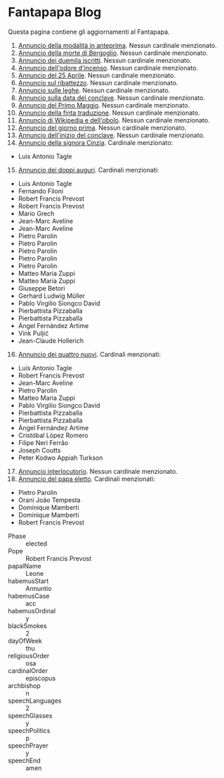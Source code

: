 # Fantapapa Blog

Questa pagina contiene gli aggiornamenti al Fantapapa.

1. [Annuncio della modalità in anteprima](bulletin/preview-mode.html). Nessun cardinale menzionato.
2. [Annuncio della morte di Bergoglio](bulletin/04-22.html). Nessun cardinale menzionato.
3. [Annuncio dei duemila iscritti](bulletin/04-23.html). Nessun cardinale menzionato.
4. [Annuncio dell'odore d'incenso](bulletin/04-24.html). Nessun cardinale menzionato.
5. [Annuncio del 25 Aprile](bulletin/04-25.html). Nessun cardinale menzionato.
6. [Annuncio sul ribattezzo](bulletin/04-26.html). Nessun cardinale menzionato.
7. [Annuncio sulle leghe](bulletin/04-27.html). Nessun cardinale menzionato.
8. [Annuncio sulla data del conclave](bulletin/04-29.html). Nessun cardinale menzionato.
9. [Annuncio del Primo Maggio](bulletin/05-01.html). Nessun cardinale menzionato.
10. [Annuncio della finta traduzione](bulletin/05-03.html). Nessun cardinale menzionato.
11. [Annuncio di Wikipedia e dell'obolo](bulletin/05-05.html). Nessun cardinale menzionato.
12. [Annuncio del giorno prima](bulletin/05-06.html). Nessun cardinale menzionato.
13. [Annuncio dell'inizio del conclave](bulletin/05-07-extra-omnes.html). Nessun cardinale menzionato.
14. [Annuncio della signora Cinzia](bulletin/05-07-sera.html). Cardinale menzionato:
  -  Luis Antonio Tagle
15. [Annuncio dei doppi auguri](bulletin/05-08-mattina.html). Cardinali menzionati:
  -  Luis Antonio Tagle
  -  Fernando Filoni
  -  Robert Francis Prevost
  -  Robert Francis Prevost
  -  Mario Grech
  -  Jean-Marc Aveline
  -  Jean-Marc Aveline
  -  Pietro Parolin
  -  Pietro Parolin
  -  Pietro Parolin
  -  Pietro Parolin
  -  Pietro Parolin
  -  Matteo Maria Zuppi
  -  Matteo Maria Zuppi
  -  Giuseppe Betori
  -  Gerhard Ludwig Müller
  -  Pablo Virgilio Siongco David
  -  Pierbattista Pizzaballa
  -  Pierbattista Pizzaballa
  -  Ángel Fernández Artime
  -  Vink Puljić
  -  Jean-Claude Hollerich
16. [Annuncio dei quattro nuovi](bulletin/05-08-pranzo.html). Cardinali menzionati:
  -  Luis Antonio Tagle
  -  Robert Francis Prevost
  -  Jean-Marc Aveline
  -  Pietro Parolin
  -  Matteo Maria Zuppi
  -  Pablo Virgilio Siongco David
  -  Pierbattista Pizzaballa
  -  Pierbattista Pizzaballa
  -  Ángel Fernández Artime
  -  Cristóbal López Romero
  -  Filipe Neri Ferrão
  -  Joseph Coutts
  -  Peter Kodwo Appiah Turkson
17. [Annuncio interlocutorio](bulletin/05-08-sera.html). Nessun cardinale menzionato.
18. [Annuncio del papa eletto](bulletin/05-08-habemus-papam.html). Cardinali menzionati:
  -  Pietro Parolin
  -  Orani João Tempesta
  -  Dominique Mamberti
  -  Dominique Mamberti
  -  Robert Francis Prevost

<dl>
  <dt>Phase</dt>
  <dd>elected</dd>
  
  <dt>Pope</dt>
  <dd>Robert Francis Prevost</dd>
  
  <dt>papalName</dt>
  <dd>Leone</dd>
  
  <dt>habemusStart</dt>
  <dd>Annuntio</dd>
  
  <dt>habemusCase</dt>
  <dd>acc</dd>
  
  <dt>habemusOrdinal</dt>
  <dd>y</dd>
  
  <dt>blackSmokes</dt>
  <dd>2</dd>
  
  <dt>dayOfWeek</dt>
  <dd>thu</dd>
  
  <dt>religiousOrder</dt>
  <dd>osa</dd>
  
  <dt>cardinalOrder</dt>
  <dd>episcopus</dd>
  
  <dt>archbishop</dt>
  <dd>n</dd>
  
  <dt>speechLanguages</dt>
  <dd>2</dd>
  
  <dt>speechGlasses</dt>
  <dd>y</dd>
  
  <dt>speechPolitics</dt>
  <dd>p</dd>
  
  <dt>speechPrayer</dt>
  <dd>y</dd>
  
  <dt>speechEnd</dt>
  <dd>amen</dd>
</dl>
